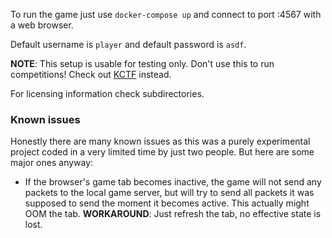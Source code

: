 To run the game just use `docker-compose up` and connect to port :4567 with a
web browser.

Default username is `player` and default password is `asdf`.

**NOTE**: This setup is usable for testing only. Don't use this to run
competitions! Check out [KCTF](https://github.com/google/kctf) instead.

For licensing information check subdirectories.

### Known issues

Honestly there are many known issues as this was a purely experimental project
coded in a very limited time by just two people. But here are some major ones
anyway:

* If the browser's game tab becomes inactive, the game will not send any packets
to the local game server, but will try to send all packets it was supposed to
send the moment it becomes active. This actually might OOM the tab.
**WORKAROUND**: Just refresh the tab, no effective state is lost.
